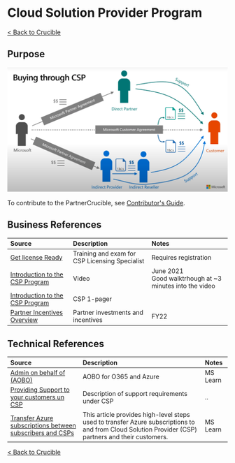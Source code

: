 # Cloud Solution Provider Program

[< Back to Crucible](./)

## Purpose

![Buying Through CSP](./Library/csp.jpg)


To contribute to the PartnerCrucible, see [Contributor's Guide](ContributorsGuide).


## Business References


Source | Description | Notes
:----- | :-----  | :-----
[Get license Ready](https://getlicensingready.com/)|Training and exam for CSP Licensing Specialist| Requires registration
[Introduction to the CSP Program](https://www.youtube.com/watch?v=EmkNExt58y4)| Video|June 2021<br>Good walktrhough at ~3 minutes into the video
[Introduction to the CSP Program](https://getlicensingready.com/HandoutStore/Introduction%20to%20CSP%20v21.40.pdf)| CSP 1-pager
[Partner Incentives Overview](https://assetsprod.microsoft.com/en-us/investments-and-incentives-portfolio-overview.pdf)| Partner investments and incentives | FY22

## Technical References

Source | Description | Notes
:----- | :-----  | :-----
[Admin on behalf of (AOBO)](https://learn.microsoft.com/en-us/shows/cspdev/Module-11-Admin-On-Behalf-Of-AOBO) | AOBO for O365 and Azure | MS Learn
[Providing Support to your customers un CSP ](https://docs.microsoft.com/en-us/partner-center/customer-support)|Description of support requirements under CSP|..|
[Transfer Azure subscriptions between subscribers and CSPs](https://learn.microsoft.com/en-us/azure/cost-management-billing/manage/transfer-subscriptions-subscribers-csp) | This article provides high-level steps used to transfer Azure subscriptions to and from Cloud Solution Provider (CSP) partners and their customers.| MS Learn


[< Back to Crucible](./)